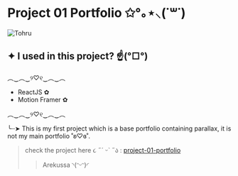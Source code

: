 # Project 01 Portfolio ✩°｡⋆⸜(˙꒳​˙)

![Tohru](https://i.pinimg.com/originals/c7/68/46/c768463782cef6ce7e65faf130e782db.gif)

## ✦ I used in this project? ☝️(°□°) 
  ︵‿︵‿୨♡୧‿︵‿︵
 - ReactJS ✿
 - Motion Framer ✿
 
︵‿︵‿୨♡୧‿︵‿︵

 ╰┈➤ This is my first project which is a base portfolio containing parallax, it is not my main portfolio ˚ʚ♡ɞ˚.
>check the project here ૮ ˶´ ᵕˋ ˶ა : [project-01-portfolio](https://portfolio-project-arekussa-01.netlify.app/)
>
>>Arekussa ◝(ᵔᵕᵔ)◜
